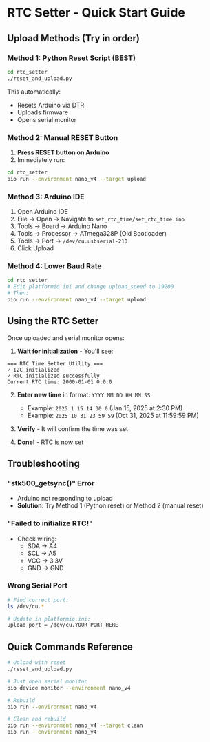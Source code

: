 # RTC Setter - Quick Start Guide

## Upload Methods (Try in order)

### Method 1: Python Reset Script (BEST)
```bash
cd rtc_setter
./reset_and_upload.py
```

This automatically:
- Resets Arduino via DTR
- Uploads firmware
- Opens serial monitor

### Method 2: Manual RESET Button
1. **Press RESET button on Arduino**
2. Immediately run:
```bash
cd rtc_setter
pio run --environment nano_v4 --target upload
```

### Method 3: Arduino IDE
1. Open Arduino IDE
2. File → Open → Navigate to `set_rtc_time/set_rtc_time.ino`
3. Tools → Board → Arduino Nano
4. Tools → Processor → ATmega328P (Old Bootloader)
5. Tools → Port → `/dev/cu.usbserial-210`
6. Click Upload

### Method 4: Lower Baud Rate
```bash
cd rtc_setter
# Edit platformio.ini and change upload_speed to 19200
# Then:
pio run --environment nano_v4 --target upload
```

## Using the RTC Setter

Once uploaded and serial monitor opens:

1. **Wait for initialization** - You'll see:
```
=== RTC Time Setter Utility ===
✓ I2C initialized
✓ RTC initialized successfully
Current RTC time: 2000-01-01 0:0:0
```

2. **Enter new time** in format: `YYYY MM DD HH MM SS`
   - Example: `2025 1 15 14 30 0` (Jan 15, 2025 at 2:30 PM)
   - Example: `2025 10 31 23 59 59` (Oct 31, 2025 at 11:59:59 PM)

3. **Verify** - It will confirm the time was set

4. **Done!** - RTC is now set

## Troubleshooting

### "stk500_getsync()" Error
- Arduino not responding to upload
- **Solution**: Try Method 1 (Python reset) or Method 2 (manual reset)

### "Failed to initialize RTC!"
- Check wiring:
  - SDA → A4
  - SCL → A5  
  - VCC → 3.3V
  - GND → GND

### Wrong Serial Port
```bash
# Find correct port:
ls /dev/cu.*

# Update in platformio.ini:
upload_port = /dev/cu.YOUR_PORT_HERE
```

## Quick Commands Reference

```bash
# Upload with reset
./reset_and_upload.py

# Just open serial monitor
pio device monitor --environment nano_v4

# Rebuild
pio run --environment nano_v4

# Clean and rebuild
pio run --environment nano_v4 --target clean
pio run --environment nano_v4
```
